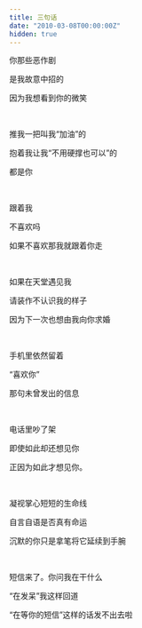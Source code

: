 ```yaml
---
title: 三句话
date: "2010-03-08T00:00:00Z"
hidden: true
---
```

你那些恶作剧

是我故意中招的

因为我想看到你的微笑

 

推我一把叫我“加油”的

抱着我让我“不用硬撑也可以”的

都是你

 

跟着我

不喜欢吗

如果不喜欢那我就跟着你走

 

如果在天堂遇见我

请装作不认识我的样子

因为下一次也想由我向你求婚

 

手机里依然留着

“喜欢你”

那句未曾发出的信息

 

电话里吵了架

即使如此却还想见你

正因为如此才想见你。

 

凝视掌心短短的生命线

自言自语是否真有命运

沉默的你只是拿笔将它延续到手腕

 

短信来了。你问我在干什么

“在发呆”我这样回道

“在等你的短信”这样的话发不出去啦

 

 